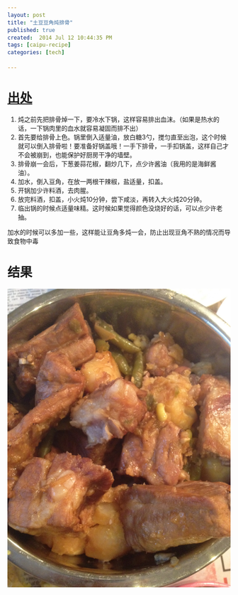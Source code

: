 ```yaml
---
layout: post
title: "土豆豆角炖排骨"
published: true
created:  2014 Jul 12 10:44:35 PM
tags: [caipu-recipe]
categories: [tech]

---
```


# [出处](http://www.xinshipu.com/%E7%BB%8F%E5%85%B8%E4%B8%9C%E5%8C%97%E8%8F%9C%E2%80%94%E6%8E%92%E9%AA%A8%E7%82%96%E8%B1%86%E8%A7%92-68565.htm) 

1. 炖之前先把排骨焯一下，要冷水下锅，这样容易排出血沫。（如果是热水的话，一下锅肉里的血水就容易凝固而排不出） 
2. 首先要给排骨上色。锅里倒入适量油，放白糖3勺，搅匀直至出泡，这个时候就可以倒入排骨啦！要准备好锅盖哦！一手下排骨，一手扣锅盖，这样自己才不会被崩到，也能保护好厨房干净的墙壁。 
3. 排骨崩一会后，下葱姜蒜花椒，翻炒几下，点少许酱油（我用的是海鲜酱油）。 
4. 加水，倒入豆角，在放一两根干辣椒，盐适量，扣盖。 
5. 开锅加少许料酒，去肉腥。 
6. 放完料酒，扣盖，小火炖10分钟，尝下咸淡，再转入大火炖20分钟。 
7. 临出锅的时候点适量味精。这时候如果觉得颜色没烧好的话，可以点少许老抽。

加水的时候可以多加一些，这样能让豆角多炖一会，防止出现豆角不熟的情况而导致食物中毒

# 结果

![tudou-doujiao-paigu](/images/caipu-recipe/tudou-doujiao-paigu.jpg "tudou-doujiao-paigu")
